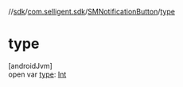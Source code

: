 //[sdk](../../../index.md)/[com.selligent.sdk](../index.md)/[SMNotificationButton](index.md)/[type](type.md)

# type

[androidJvm]\
open var [type](type.md): [Int](https://kotlinlang.org/api/latest/jvm/stdlib/kotlin/-int/index.html)
